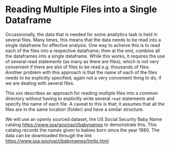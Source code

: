 # Reading Multiple Files into a Single Dataframe

Occassionally, the data that is needed for some anatlytics task is held in several files. Many times, this means that the data needs to be read into a single dataframe for effective analysis. One way to acheive this is to read each of the files into a respective dataframe; then at the end, combine all the dataframes into a single dataframe. While this works, it requires the use of several read statements (as many as there are files); which is not very convenient if there are alot of files to be read e.g. thousands of files. Another problem with this approach is that the name of each of the files needs to be explicitly specified; again not a very convenient thing to do, if we are dealing with several files.

This xxx describes an approach for reading multiple files into a common directory without having to explicitly write several `read` statements and specify the name of each file. A caveat to this is that; it assumes that all the files are in the same location (folder) and have a similar structure.

We will use an openly sourced dataset, the US Social Security Baby Name catalog https://www.ssa/gov/oact/babynames to demonstrate this. This catalog records the names given to babies born since the year 1880. The data can be downloaded through the link https://www.ssa.gov/oact/babynames/limits.html
